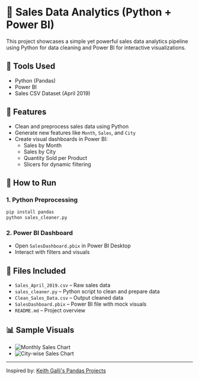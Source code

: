 
# 🛒 Sales Data Analytics (Python + Power BI)

This project showcases a simple yet powerful sales data analytics pipeline using Python for data cleaning and Power BI for interactive visualizations.

## 📌 Tools Used
- Python (Pandas)
- Power BI
- Sales CSV Dataset (April 2019)

## 🚀 Features
- Clean and preprocess sales data using Python
- Generate new features like `Month`, `Sales`, and `City`
- Create visual dashboards in Power BI:
  - Sales by Month
  - Sales by City
  - Quantity Sold per Product
  - Slicers for dynamic filtering

## 🧰 How to Run

### 1. Python Preprocessing
```bash
pip install pandas
python sales_cleaner.py
```

### 2. Power BI Dashboard
- Open `SalesDashboard.pbix` in Power BI Desktop
- Interact with filters and visuals

## 📁 Files Included
- `Sales_April_2019.csv` – Raw sales data
- `sales_cleaner.py` – Python script to clean and prepare data
- `Clean_Sales_Data.csv` – Output cleaned data
- `SalesDashboard.pbix` – Power BI file with mock visuals
- `README.md` – Project overview

## 📊 Sample Visuals
- ![Monthly Sales Chart](sample-month-sales.png)
- ![City-wise Sales Chart](sample-city-sales.png)

---

Inspired by: [Keith Galli's Pandas Projects](https://github.com/KeithGalli/Pandas-Data-Science-Tasks)
